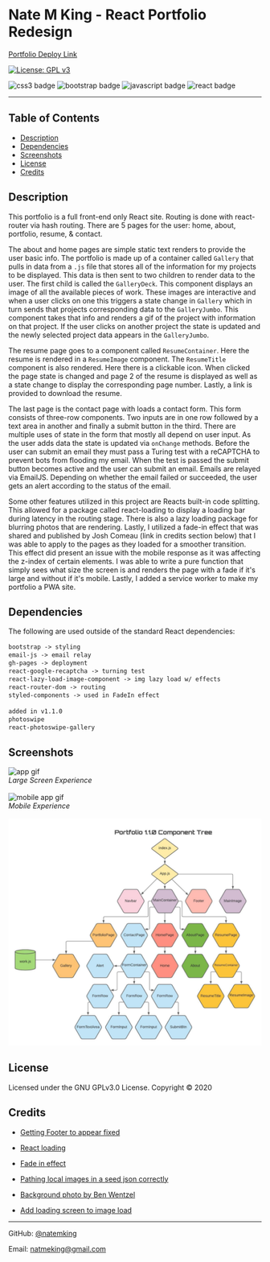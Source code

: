 # Nate M King - React Portfolio Redesign


[Portfolio Deploy Link](http://www.natemking.dev/)

[![License: GPL v3](https://img.shields.io/badge/License-GPLv3-blue.svg)](https://github.com/natemking/portfolio_2.0/blob/main/LICENSE)

![css3 badge](https://img.shields.io/badge/css3%20-%231572B6.svg?&style=flat&logo=css3&logoColor=white)
![bootstrap badge](https://img.shields.io/badge/bootstrap%20-%23563D7C.svg?&style=flat&logo=bootstrap&logoColor=white")
![javascript badge](https://img.shields.io/badge/javascript%20-%23323330.svg?&style=flat&logo=javascript&logoColor=%23F7DF1E)
![react badge](https://img.shields.io/badge/react%20-%2320232a.svg?&style=flat&logo=react&logoColor=%2361DAFB")

---
## Table of Contents
 * [Description](#description)
  * [Dependencies](#dependencies)
  * [Screenshots](#screenshots)
  * [License](#license)
  * [Credits](#credits)

## Description
This portfolio is a full front-end only React site. Routing is done with react-router via hash routing. There are 5 pages for the user: home, about, portfolio, resume, & contact. 

The about and home pages are simple static text renders to provide the user basic info. The portfolio is made up of a container called `Gallery` that pulls in data from a `.js` file that stores all of the information for my projects to be displayed. This data is then sent to two children to render data to the user. The first child is called the `GalleryDeck`. This component displays an image of all the available pieces of work. These images are interactive and when a user clicks on one this triggers a state change in `Gallery` which in turn sends that projects corresponding data to the `GalleryJumbo`. This component takes that info and renders a gif of the project with information on that project. If the user clicks on another project the state is updated and the newly selected project data appears in the `GalleryJumbo`. 

The resume page goes to a component called `ResumeContainer`. Here the resume is rendered in a `ResumeImage` component. The `ResumeTitle` component is also rendered. Here there is a clickable icon. When clicked the page state is changed and page 2 of the resume is displayed as well as a state change to display the corresponding page number. Lastly, a link is provided to download the resume. 

The last page is the contact page with loads a contact form. This form consists of three-row components. Two inputs are in one row followed by a text area in another and finally a submit button in the third. There are multiple uses of state in the form that mostly all depend on user input. As the user adds data the state is updated via `onChange` methods. Before the user can submit an email they must pass a Turing test with a reCAPTCHA to prevent bots from flooding my email. When the test is passed the submit button becomes active and the user can submit an email. Emails are relayed via EmailJS. Depending on whether the email failed or succeeded, the user gets an alert according to the status of the email. 

Some other features utilized in this project are Reacts built-in code splitting. This allowed for a package called react-loading to display a loading bar during latency in the routing stage. There is also a lazy loading package for blurring photos that are rendering. Lastly, I utilized a fade-in effect that was shared and published by Josh Comeau (link in credits section below) that I was able to apply to the pages as they loaded for a smoother transition. This effect did present an issue with the mobile response as it was affecting the z-index of certain elements. I was able to write a pure function that simply sees what size the screen is and renders the page with a fade if it's large and without if it's mobile. Lastly, I added a service worker to make my portfolio a PWA site. 
 

## Dependencies
The following are used outside of the standard React dependencies:
```
bootstrap -> styling
email-js -> email relay
gh-pages -> deployment
react-google-recaptcha -> turning test
react-lazy-load-image-component -> img lazy load w/ effects
react-router-dom -> routing
styled-components -> used in FadeIn effect

added in v1.1.0
photoswipe
react-photoswipe-gallery

```
## Screenshots

![app gif](./public/images/screenshots/portfolio.gif)
<br>
_Large Screen Experience_
<br>
<br>
![mobile app gif](./public/images/screenshots/portfolio-mobile.gif)
<br> 
_Mobile Experience_
<br>
<br>
![component tree](public/images/portfolio-component-tree.jpeg)
<br>

## License
Licensed under the GNU GPLv3.0 License. Copyright © 2020

## Credits

* [Getting Footer to appear fixed](https://stackoverflow.com/questions/25870365/troubles-with-keeping-footer-below-content)

* [React loading](https://medium.com/swlh/add-loading-animation-to-your-react-app-db3999a5c88d)

* [Fade in effect](https://www.joshwcomeau.com/snippets/react-components/fade-in/)

* [Pathing local images in a seed json correctly](https://forum.freecodecamp.org/t/display-image-from-local-json-js-object-using-react/408351/14) 

* [Background photo by Ben Wentzel](https://www.benwentzel.net/)

* [Add loading screen to image load](https://medium.com/better-programming/a-quick-and-easy-react-js-loading-screen-with-hooks-940feccd553f)

---

GitHub: [@natemking](https://github.com/natemking/)

Email: [natmeking@gmail.com](mailto:natmeking@gmail.com)

